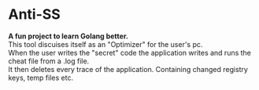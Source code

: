# Anti-SS
**A fun project to learn Golang better.**\
This tool discuises itself as an "Optimizer" for the user's pc.\
When the user writes the "secret" code the application writes and runs the cheat file from a .log file.\
It then deletes every trace of the application. Containing changed registry keys, temp files etc.
